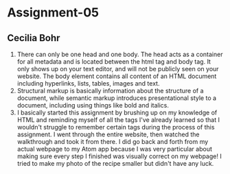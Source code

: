 # Assignment-05
## Cecilia Bohr

1. There can only be one head and one body. The head acts as a container for
all metadata and is located between the html tag and body tag. It only shows up
on your text editor, and will not be publicly seen on your website. The body element
contains all content of an HTML document including hyperlinks, lists, tables, images
and text.
2. Structural markup is basically information about the structure of a document, while
semantic markup introduces presentational style to a document, including using things like
bold and italics.
3. I basically started this assignment by brushing up on my knowledge of HTML and reminding
myself of all the tags I've already learned so that I wouldn't struggle to remember certain
tags during the process of this assignment. I went through the entire website, then watched
the walkthrough and took it from there. I did go back and forth from my actual webpage
to my Atom app because I was very particular about making sure every step I finished was visually
correct on my webpage! I tried to make my photo of the recipe smaller but didn't have any luck.
